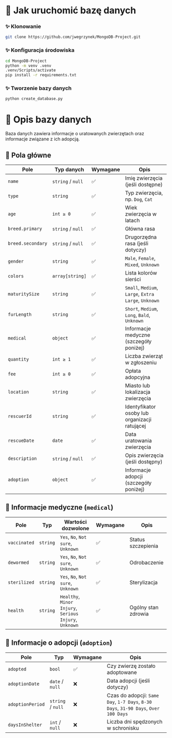 # 🔧 Jak uruchomić bazę danych

### ✨ Klonowanie

```bash
git clone https://github.com/jwegrzynek/MongoDB-Project.git
```

### ✨ Konfiguracja środowiska
```bash
cd MongoDB-Project
python -m venv .venv
.venv/Scripts/activate
pip install -r requirements.txt
```

### ✨ Tworzenie bazy danych
```bash
python create_database.py

```

# 📖 Opis bazy danych

Baza danych zawiera informacje o uratowanych zwierzętach oraz informacje związane z ich adopcją.

## 🎯 Pola główne

| Pole              | Typ danych        | Wymagane | Opis                                                 |
| ----------------- | ----------------- | -------- | ---------------------------------------------------- |
| `name`            | `string` / `null` | ✅        | Imię zwierzęcia (jeśli dostępne)                     |
| `type`            | `string`          | ✅        | Typ zwierzęcia, np. `Dog`, `Cat`                     |
| `age`             | `int ≥ 0`         | ✅        | Wiek zwierzęcia w latach                             |
| `breed.primary`   | `string` / `null` | ✅        | Główna rasa                                          |
| `breed.secondary` | `string` / `null` | ✅        | Drugorzędna rasa (jeśli dotyczy)                     |
| `gender`          | `string`          | ✅        | `Male`, `Female`, `Mixed`, `Unknown`                 |
| `colors`          | `array[string]`   | ✅        | Lista kolorów sierści                                |
| `maturitySize`    | `string`          | ✅        | `Small`, `Medium`, `Large`, `Extra Large`, `Unknown` |
| `furLength`       | `string`          | ✅        | `Short`, `Medium`, `Long`, `Bald`, `Unknown`         |
| `medical`         | `object`          | ✅        | Informacje medyczne (szczegóły poniżej)              |
| `quantity`        | `int ≥ 1`         | ✅        | Liczba zwierząt w zgłoszeniu                         |
| `fee`             | `int ≥ 0`         | ✅        | Opłata adopcyjna                                     |
| `location`        | `string`          | ✅        | Miasto lub lokalizacja zwierzęcia                    |
| `rescuerId`       | `string`          | ✅        | Identyfikator osoby lub organizacji ratującej        |
| `rescueDate`      | `date`            | ✅        | Data uratowania zwierzęcia                           |
| `description`     | `string` / `null` | ✅        | Opis zwierzęcia (jeśli dostępny)                     |
| `adoption`        | `object`          | ✅        | Informacje adopcji (szczegóły poniżej)               |

## 🏥 Informacje medyczne (`medical`)

| Pole         | Typ    | Wartości dozwolone                                     | Wymagane | Opis                |
| ------------ | ------ | ------------------------------------------------------ | -------- | ------------------- |
| `vaccinated` | `string` | `Yes`, `No`, `Not sure`, `Unknown`                     | ✅        | Status szczepienia  |
| `dewormed`   | `string` | `Yes`, `No`, `Not sure`, `Unknown`                     | ✅        | Odrobaczenie        |
| `sterilized` | `string` | `Yes`, `No`, `Not sure`, `Unknown`                     | ✅        | Sterylizacja        |
| `health`     | `string` | `Healthy`, `Minor Injury`, `Serious Injury`, `Unknown` | ✅        | Ogólny stan zdrowia |



## 🏡 Informacje o adopcji (`adoption`)

| Pole             | Typ             | Wymagane | Opis                                                                                |
| ---------------- | --------------- | -------- | ----------------------------------------------------------------------------------- |
| `adopted`        | `bool`          | ✅        | Czy zwierzę zostało adoptowane                                                        |
| `adoptionDate`   | `date` / `null` | ❌        | Data adopcji (jeśli dotyczy)                                                          |
| `adoptionPeriod` | `string` / `null` | ❌        | Czas do adopcji: `Same Day`, `1-7 Days`, `8-30 Days`, `31-90 Days`, `Over 100 Days` |
| `daysInShelter`  | `int` / `null`  | ❌        | Liczba dni spędzonych w schronisku                                                    |
